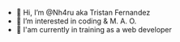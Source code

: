- 👋 Hi, I’m @Nh4ru aka Tristan Fernandez
- 👀 I’m interested in coding & M. A. O.
- 🌱 I'am currently in training as a web developer

<!---
Nh4ru/profil_github_config is a ✨ special ✨ repository because its `README.md` (this file) appears on your GitHub profile.
You can click the Preview link to take a look at your changes.
--->
